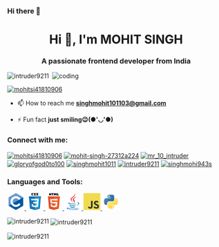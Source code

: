 ### Hi there 👋

<!--
**Intruder9211/intruder9211** is a ✨ _special_ ✨ repository because its `README.md` (this file) appears on your GitHub profile.

Here are some ideas to get you started:

- 🔭 I’m currently working on ...
- 🌱 I’m currently learning ...
- 👯 I’m looking to collaborate on ...
- 🤔 I’m looking for help with ...
- 💬 Ask me about ...
- 📫 How to reach me: ...
- 😄 Pronouns: ...
- ⚡ Fun fact: ...
-->
<h1 align="center">Hi 👋, I'm MOHIT SINGH</h1>
<h3 align="center">A passionate frontend developer from India</h3>
<img align="right" alt="coding" width="400" src="https://steamuserimages-a.akamaihd.net/ugc/1631947648964785474/81CBA15178466DD47195A239232202E78987B714/?imw=637&imh=358&ima=fit&impolicy=Letterbox&imcolor=%23000000&letterbox=true"

<p align="left"> <img src="https://komarev.com/ghpvc/?username=intruder9211&label=Profile%20views&color=0e75b6&style=flat" alt="intruder9211" /> </p>

<p align="left"> <a href="https://twitter.com/mohitsi41810906" target="blank"><img src="https://img.shields.io/twitter/follow/mohitsi41810906?logo=twitter&style=for-the-badge" alt="mohitsi41810906" /></a> </p>

- 📫 How to reach me **singhmohit101103@gmail.com**

- ⚡ Fun fact **just smiling😉(●'◡'●)**

<h3 align="left">Connect with me:</h3>
<p align="left">
<a href="https://twitter.com/mohitsi41810906" target="blank"><img align="center" src="https://raw.githubusercontent.com/rahuldkjain/github-profile-readme-generator/master/src/images/icons/Social/twitter.svg" alt="mohitsi41810906" height="30" width="40" /></a>
<a href="https://linkedin.com/in/mohit-singh-27312a224" target="blank"><img align="center" src="https://raw.githubusercontent.com/rahuldkjain/github-profile-readme-generator/master/src/images/icons/Social/linked-in-alt.svg" alt="mohit-singh-27312a224" height="30" width="40" /></a>
<a href="https://instagram.com/mr_10_intruder" target="blank"><img align="center" src="https://raw.githubusercontent.com/rahuldkjain/github-profile-readme-generator/master/src/images/icons/Social/instagram.svg" alt="mr_10_intruder" height="30" width="40" /></a>
<a href="https://www.youtube.com/c/gloryofgod0to100" target="blank"><img align="center" src="https://raw.githubusercontent.com/rahuldkjain/github-profile-readme-generator/master/src/images/icons/Social/youtube.svg" alt="gloryofgod0to100" height="30" width="40" /></a>
<a href="https://www.codechef.com/users/singhmohit1011" target="blank"><img align="center" src="https://cdn.jsdelivr.net/npm/simple-icons@3.1.0/icons/codechef.svg" alt="singhmohit1011" height="30" width="40" /></a>
<a href="https://www.leetcode.com/intruder9211" target="blank"><img align="center" src="https://raw.githubusercontent.com/rahuldkjain/github-profile-readme-generator/master/src/images/icons/Social/leet-code.svg" alt="intruder9211" height="30" width="40" /></a>
<a href="https://auth.geeksforgeeks.org/user/singhmohi943s" target="blank"><img align="center" src="https://raw.githubusercontent.com/rahuldkjain/github-profile-readme-generator/master/src/images/icons/Social/geeks-for-geeks.svg" alt="singhmohi943s" height="30" width="40" /></a>
</p>

<h3 align="left">Languages and Tools:</h3>
<p align="left"> <a href="https://www.cprogramming.com/" target="_blank" rel="noreferrer"> <img src="https://raw.githubusercontent.com/devicons/devicon/master/icons/c/c-original.svg" alt="c" width="40" height="40"/> </a> <a href="https://www.w3schools.com/css/" target="_blank" rel="noreferrer"> <img src="https://raw.githubusercontent.com/devicons/devicon/master/icons/css3/css3-original-wordmark.svg" alt="css3" width="40" height="40"/> </a> <a href="https://www.w3.org/html/" target="_blank" rel="noreferrer"> <img src="https://raw.githubusercontent.com/devicons/devicon/master/icons/html5/html5-original-wordmark.svg" alt="html5" width="40" height="40"/> </a> <a href="https://www.java.com" target="_blank" rel="noreferrer"> <img src="https://raw.githubusercontent.com/devicons/devicon/master/icons/java/java-original.svg" alt="java" width="40" height="40"/> </a> <a href="https://developer.mozilla.org/en-US/docs/Web/JavaScript" target="_blank" rel="noreferrer"> <img src="https://raw.githubusercontent.com/devicons/devicon/master/icons/javascript/javascript-original.svg" alt="javascript" width="40" height="40"/> </a> <a href="https://www.python.org" target="_blank" rel="noreferrer"> <img src="https://raw.githubusercontent.com/devicons/devicon/master/icons/python/python-original.svg" alt="python" width="40" height="40"/> </a> </p>

<p><img align="left" src="https://github-readme-stats.vercel.app/api/top-langs?username=intruder9211&show_icons=true&locale=en&layout=compact" alt="intruder9211" /></p>

<p>&nbsp;<img align="center" src="https://github-readme-stats.vercel.app/api?username=intruder9211&show_icons=true&locale=en" alt="intruder9211" /></p>

<p><img align="center" src="https://github-readme-streak-stats.herokuapp.com/?user=intruder9211&" alt="intruder9211" /></p>


